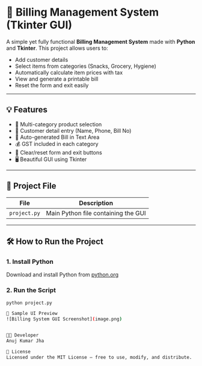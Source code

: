# 🧾 Billing Management System (Tkinter GUI)

A simple yet fully functional **Billing Management System** made with **Python** and **Tkinter**. This project allows users to:
- Add customer details
- Select items from categories (Snacks, Grocery, Hygiene)
- Automatically calculate item prices with tax
- View and generate a printable bill
- Reset the form and exit easily

---

## 💡 Features

- 🛒 Multi-category product selection
- 👤 Customer detail entry (Name, Phone, Bill No)
- 🧾 Auto-generated Bill in Text Area
- 💰 GST included in each category
- 🔄 Clear/reset form and exit buttons
- 🖥️ Beautiful GUI using Tkinter

---

## 📂 Project File

| File         | Description                            |
|--------------|----------------------------------------|
| `project.py` | Main Python file containing the GUI    |

---

## 🛠️ How to Run the Project

### 1. Install Python

Download and install Python from [python.org](https://www.python.org/downloads/)

### 2. Run the Script

```bash
python project.py

🧪 Sample UI Preview
![Billing System GUI Screenshot](image.png)


🧑‍💻 Developer
Anuj Kumar Jha

📄 License
Licensed under the MIT License — free to use, modify, and distribute.
